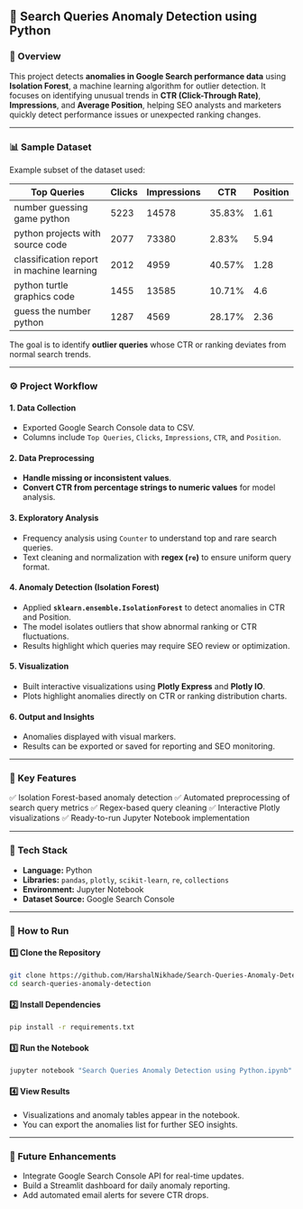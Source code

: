 ## 🧠 Search Queries Anomaly Detection using Python

### 📌 Overview

This project detects **anomalies in Google Search performance data** using **Isolation Forest**, a machine learning algorithm for outlier detection.
It focuses on identifying unusual trends in **CTR (Click-Through Rate)**, **Impressions**, and **Average Position**, helping SEO analysts and marketers quickly detect performance issues or unexpected ranking changes.

---

### 📊 Sample Dataset

Example subset of the dataset used:

| Top Queries                               | Clicks | Impressions | CTR    | Position |
| ----------------------------------------- | ------ | ----------- | ------ | -------- |
| number guessing game python               | 5223   | 14578       | 35.83% | 1.61     |
| python projects with source code          | 2077   | 73380       | 2.83%  | 5.94     |
| classification report in machine learning | 2012   | 4959        | 40.57% | 1.28     |
| python turtle graphics code               | 1455   | 13585       | 10.71% | 4.6      |
| guess the number python                   | 1287   | 4569        | 28.17% | 2.36     |

The goal is to identify **outlier queries** whose CTR or ranking deviates from normal search trends.

---

### ⚙️ Project Workflow

#### 1. **Data Collection**

* Exported Google Search Console data to CSV.
* Columns include `Top Queries`, `Clicks`, `Impressions`, `CTR`, and `Position`.

#### 2. **Data Preprocessing**

* **Handle missing or inconsistent values**.
* **Convert CTR from percentage strings to numeric values** for model analysis.

#### 3. **Exploratory Analysis**

* Frequency analysis using `Counter` to understand top and rare search queries.
* Text cleaning and normalization with **regex (`re`)** to ensure uniform query format.

#### 4. **Anomaly Detection (Isolation Forest)**

* Applied **`sklearn.ensemble.IsolationForest`** to detect anomalies in CTR and Position.
* The model isolates outliers that show abnormal ranking or CTR fluctuations.
* Results highlight which queries may require SEO review or optimization.

#### 5. **Visualization**

* Built interactive visualizations using **Plotly Express** and **Plotly IO**.
* Plots highlight anomalies directly on CTR or ranking distribution charts.

#### 6. **Output and Insights**

* Anomalies displayed with visual markers.
* Results can be exported or saved for reporting and SEO monitoring.

---

### 🧩 Key Features

✅ Isolation Forest-based anomaly detection
✅ Automated preprocessing of search query metrics
✅ Regex-based query cleaning
✅ Interactive Plotly visualizations
✅ Ready-to-run Jupyter Notebook implementation

---

### 🧰 Tech Stack

* **Language:** Python
* **Libraries:** `pandas`, `plotly`, `scikit-learn`, `re`, `collections`
* **Environment:** Jupyter Notebook
* **Dataset Source:** Google Search Console

---

### 🚀 How to Run

#### 1️⃣ Clone the Repository

```bash
git clone https://github.com/HarshalNikhade/Search-Queries-Anomaly-Detection-using-Python.git
cd search-queries-anomaly-detection
```

#### 2️⃣ Install Dependencies

```bash
pip install -r requirements.txt
```

#### 3️⃣ Run the Notebook

```bash
jupyter notebook "Search Queries Anomaly Detection using Python.ipynb"
```

#### 4️⃣ View Results

* Visualizations and anomaly tables appear in the notebook.
* You can export the anomalies list for further SEO insights.

---

### 🧪 Future Enhancements

* Integrate Google Search Console API for real-time updates.
* Build a Streamlit dashboard for daily anomaly reporting.
* Add automated email alerts for severe CTR drops.

